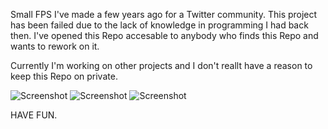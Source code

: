 Small FPS I've made a few years ago for a Twitter community. 
This project has been failed due to the lack of knowledge in programming I had back then.
I've opened this Repo accesable to anybody who finds this Repo and wants to rework on it.

Currently I'm working on other projects and I don't reallt have a reason to keep this Repo on private.


![Screenshot](https://m.gjcdn.net/content/700/2292491-xfessjpy-v4.webp)
![Screenshot](https://m.gjcdn.net/content/700/2292495-taan3xtk-v4.webp)
![Screenshot](https://m.gjcdn.net/content/700/2292507-pfcbctiq-v4.webp)




HAVE FUN.
